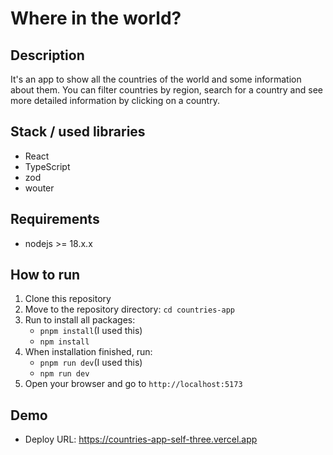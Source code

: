 # Where in the world?

## Description
It's an app to show all the countries of the world and some information about them. You can filter countries by region, search for a country and see more detailed information by clicking on a country.

## Stack / used libraries

- React
- TypeScript
- zod
- wouter

## Requirements

- nodejs >= 18.x.x

## How to run

1. Clone this repository
2. Move to the repository directory: `cd countries-app`
3. Run to install all packages:
   - `pnpm install`(I used this)
   - `npm install`
4. When installation finished, run:
   - `pnpm run dev`(I used this)
   - `npm run dev`
5. Open your browser and go to `http://localhost:5173`

## Demo

- Deploy URL: https://countries-app-self-three.vercel.app